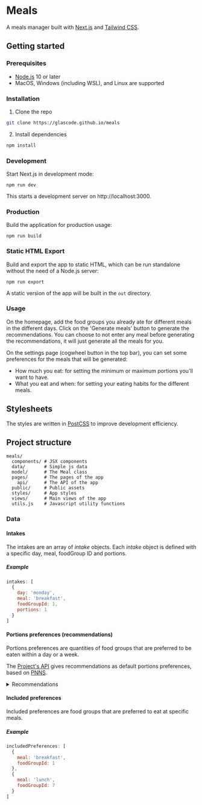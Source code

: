 # Meals

A meals manager built with [Next.js](https://nextjs.org/) and [Tailwind CSS](https://tailwindcss.com/).

## Getting started

### Prerequisites

- [Node.js](https://nodejs.org/en/) 10 or later
- MacOS, Windows (including WSL), and Linux are supported

### Installation

1. Clone the repo
```sh
git clone https://glascode.github.io/meals
```
2. Install dependencies
```sh
npm install
```

### Development

Start Next.js in development mode:
```
npm run dev
```

This starts a development server on http://localhost:3000.


### Production

Build the application for production usage:
```
npm run build
```

### Static HTML Export

Build and export the app to static HTML, which can be run standalone without the need of a Node.js server:
```
npm run export
```

A static version of the app will be built in the `out` directory.

### Usage

On the homepage, add the food groups you already ate for different meals in the different days. Click on the 'Generate meals' button to generate the recommendations. You can choose to not enter any meal before generating the recommendations, it will just generate all the meals for you.

On the settings page (cogwheel button in the top bar), you can set some preferences for the meals that will be generated:
- How much you eat: for setting the minimum or maximum portions you'll want to have.
- What you eat and when: for setting your eating habits for the different meals.


## Stylesheets

The styles are written in [PostCSS](https://postcss.org/) to improve development efficiency.


## Project structure

```
meals/
  components/ # JSX components
  data/       # Simple js data
  model/      # The Meal class
  pages/      # The pages of the app
    api/      # The API of the app
  public/     # Public assets
  styles/     # App styles
  views/      # Main views of the app
  utils.js    # Javascript utility functions
```


### Data

#### Intakes

The intakes are an array of _intake_ objects. Each _intake_ object is defined with a specific day, meal, foodGroup ID and portions.

##### Example

```javascript
intakes: [
  {
    day: 'monday',
    meal: 'breakfast',
    foodGroupId: 1,
    portions: 1
  }
]
```

#### Portions preferences (recommendations)

Portions preferences are quantities of food groups that are preferred to be eaten within a day or a week.

The [Project's API](https://github.com/Glascode/meals/tree/master/pages/api/meals) gives recommendations as default portions preferences, based on [PNNS](https://www.mangerbouger.fr/PNNS/Le-PNNS/Qu-est-ce-que-le-PNNS).

<details>
<summary>Recommendations</summary>
<p>

```javascript
recommendations: [
    {
      foodGroupId: 1,
      min: 5,
      period: 'day'
    },
    {
      foodGroupId: 2,
      min: 2,
      period: 'week'
    },
    {
      foodGroupId: 3,
      min: 1,
      period: 'day'
    },
    {
      foodGroupId: 4,
      max: 1,
      period: 'week'
    },
    {
      foodGroupId: 5,
      max: 1,
      period: 'week'
    },
    {
      foodGroupId: 6,
      min: 1,
      max: 2,
      period: 'day'
    },
    {
      foodGroupId: 7,
      max: 5,
      period: 'week'
    },
    {
      foodGroupId: 8,
      max: 2,
      period: 'week'
    },
    {
      foodGroupId: 9,
      min: 2,
      period: 'day'
    }
  ]
```

</p>
</details>

#### Included preferences

Included preferences are food groups that are preferred to eat at specific meals.

##### Example

```javascript
includedPreferences: [
  {
    meal: 'breakfast',
    foodGroupId: 1
  },
  {
    meal: 'lunch',
    foodGroupId: 7
  }
]
```
